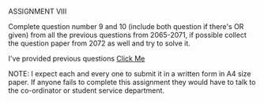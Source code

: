 ASSIGNMENT VIII


Complete question number 9 and 10 (include both question if there's OR given) from all the previous questions from 2065-2071, if possible collect the question paper from 2072 as well and try to solve it. 

I've provided previous questions [Click Me](http://www.ashimlamichhane.com.np/2017/03/fundamentals-of-computer-programming-old-questions/)



NOTE: I expect each and every one to submit it in a written form in A4 size paper. If anyone fails to complete this assignment they would have to talk to the co-ordinator or student service department.
